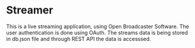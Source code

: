 # Streamer

This is a live streaming application, using Open Broadcaster Software.
The user authentication is done using OAuth.
The streams data is being stored in db.json file and through REST API the data is accesssed.
